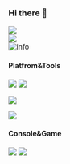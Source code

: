 ### Hi there 👋
![](https://visitor-badge.glitch.me/badge?page_id=XuYongle.readme)\
![](http://antzuhl.cn:4000/get/@GGboy.readme)\
![info](https://github-readme-stats.vercel.app/api?username=XuYongle&show_icons=true&count_private=true&hide=prs&theme=Dark)
#### Platfrom&Tools
[![](https://img.shields.io/badge/OS-Arch%20Linux-33aadd?style=flat-square&logo=arch-linux&logoColor=ffffff)](https://www.archlinux.org/)
[![](https://img.shields.io/badge/Windows-11-0078D6?style=flat-square&logo=Windows&logoColor=ffffff)](https://www.microsoft.com/)

[![](https://img.shields.io/badge/Huawei-mate30-f5010c?style=flat-square&logo=huawei&logoColor=ffffff)](https://www.huawei.com/)

[![](https://img.shields.io/badge/-C++-00599C?style=flat-square&logo=cplusplus&logoColor=ffffff)](https://isocpp.org/)

#### Console&Game
![](https://img.shields.io/badge/-Nintendo%20Switch-e60012?style=flat-square&logo=nintendo%20switch&logoColor=ffffff)
[![](https://img.shields.io/badge/Steam-171a21?style=flat-square&logo=steam&logoColor=ffffff)](https://steamcommunity.com/id/antzuhl)
